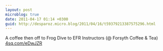 ```yaml
---
layout: post
microblog: true
date: 2011-04-17 01:14 +0300
guid: http://desparoz.micro.blog/2011/04/16/t59379213387575296.html
---
```

A coffee then off to Frog Dive to EFR Instructors (@ Forsyth Coffee &amp; Tea) [4sq.com/eDwJZR](http://4sq.com/eDwJZR)
